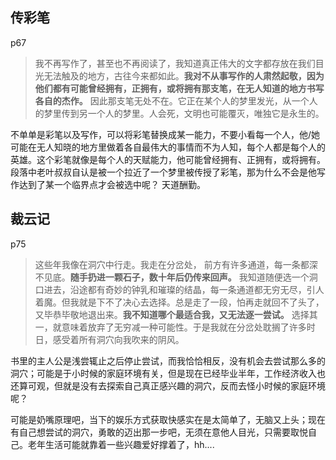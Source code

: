 ## 传彩笔

p67

> 我不再写作了，甚至也不再阅读了，我知道真正伟大的文字都存放在我们目光无法触及的地方，古往今来都如此。**我对不从事写作的人肃然起敬，因为他们都有可能曾经拥有，正拥有，或将拥有那支笔，在无人知道的地方书写各自的杰作。** 因此那支笔无处不在。它正在某个人的梦里发光，从一个人的梦里传到另一个人的梦里。人会死，文明也可能覆灭，唯独它是永生的。

不单单是彩笔以及写作，可以将彩笔替换成某一能力，不要小看每一个人，他/她可能在无人知晓的地方里做着各自最伟大的事情而不为人知，每个人都是每个人的英雄。这个彩笔就像是每个人的天赋能力，他可能曾经拥有、正拥有，或将拥有。段落中老叶叔叔自认是被一个拉近了一个梦里被传授了彩笔，那为什么不会是他写作达到了某一个临界点才会被选中呢？
天道酬勤。


## 裁云记
p75

>这些年我像在洞穴中行走。我走在分岔处， 前方有许多通道，每一条都深不见底。**随手扔进一颗石子，数十年后仍传来回声。** 我知道随便选一个洞口进去，沿途都有奇妙的钟乳和璀璨的结晶，每一条通道都无穷无尽，引人着魔。但我就是下不了决心去选择。总是走了一段，怕再走就回不了头了，又毕恭毕敬地退出来。**我不知道哪个最适合我，又无法逐一尝试。** 选择其一，就意味着放弃了无穷减一种可能性。于是我就在分岔处耽搁了许多时日，感受着所有洞穴向我吹来的阴风。


书里的主人公是浅尝辄止之后停止尝试，而我恰恰相反，没有机会去尝试那么多的洞穴；可能是于小时候的家庭环境有关，但是现在已经毕业半年，工作经济收入也还算可观，但就是没有去探索自己真正感兴趣的洞穴，反而去怪小时候的家庭环境呢？

可能是奶嘴原理吧，当下的娱乐方式获取快感实在是太简单了，无脑又上头；现在有自己想尝试的洞穴，勇敢的迈出那一步吧，无须在意他人目光，只需要取悦自己。老年生活可能就靠着一些兴趣爱好撑着了，hh....